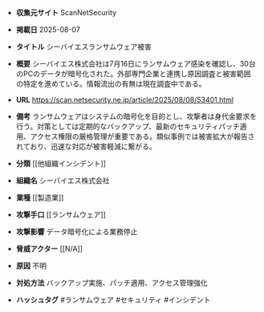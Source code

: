 - **収集元サイト**
ScanNetSecurity

- **掲載日**
2025-08-07

- **タイトル**
シーバイエスランサムウェア被害

- **概要**
シーバイエス株式会社は7月16日にランサムウェア感染を確認し、30台のPCのデータが暗号化された。外部専門企業と連携し原因調査と被害範囲の特定を進めている。情報流出の有無は現在調査中である。

- **URL**
https://scan.netsecurity.ne.jp/article/2025/08/08/53401.html

- **備考**
ランサムウェアはシステムの暗号化を目的とし、攻撃者は身代金要求を行う。対策としては定期的なバックアップ、最新のセキュリティパッチ適用、アクセス権限の厳格管理が重要である。類似事例では被害拡大が報告されており、迅速な対応が被害軽減に繋がる。

- **分類**
[[他組織インシデント]]

- **組織名**
シーバイエス株式会社

- **業種**
[[製造業]]

- **攻撃手口**
[[ランサムウェア]]

- **攻撃影響**
データ暗号化による業務停止

- **脅威アクター**
[[N/A]]

- **原因**
不明

- **対処方法**
バックアップ実施、パッチ適用、アクセス管理強化

- **ハッシュタグ**
#ランサムウェア #セキュリティ #インシデント

